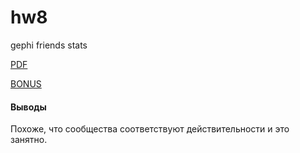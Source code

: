 # hw8
gephi friends stats

[PDF](https://github.com/solodk0va/hw8/blob/master/hw8.pdf)

[BONUS](https://solodk0va.github.io/hw8/index.html)

#### Выводы
Похоже, что сообщества соответствуют действительности и это занятно.
